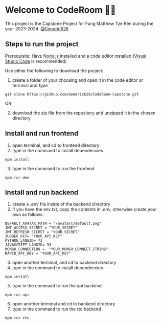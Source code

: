 # Welcome to CodeRoom 🧑‍🏫

This project is the Capstone Project for Fung Matthew Tze Ken during the year 2023-2024. [@Generic626](https://github.com/Generic626)

## Steps to run the project

Prerequisite: Have [Node.js](https://nodejs.org/en) installed and a code editor installed ([Visual Studio Code](https://code.visualstudio.com/) is recommended)

Use either the following to download the project:

1. create a folder of your choosing and open it in the code editor or terminal and type

```shell
git clone https://github.com/Generic626/CodeRoom-Capstone.git
```

OR

2. download the zip file from the repository and unzipped it in the chosen directory

## Install and run frontend

1. open terminal, and cd to frontend directory
2. type in the command to install dependencies

```shell
npm install
```

3. type in the command to run the frontend

```shell
npm run dev
```

## Install and run backend

1. create a .env file inside of the backend directory
2. if you have the env.txt, copy the contents in .env, otherwise create your own as follows:

```shell
DEFAULT_AVATAR_PATH = "/avatars/default.png"
JWT_ACCESS_SECRET = "YOUR_SECRET"
JWT_REFRESH_SECRET = "YOUR_SECRET"
JUDGE0_KEY= "YOUR_API_KEY"
PYTHON_LANGID= 72
JAVASCRIPT_LANGID= 93
MONGO_CONNECTION =  "YOUR_MONGO_CONNECT_STRING"
RAPID_API_KEY = "YOUR_API_KEY"
```

3. open another terminal, and cd to backend directory
4. type in the command to install dependencies

```shell
npm install
```

5. type in the command to run the api backend

```shell
npm run api
```

6. open another terminal and cd to backend directory
7. type in the command to run the rtc backend

```shell
npm run rtc
```
